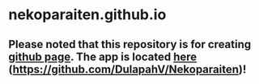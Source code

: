 # nekoparaiten.github.io

## Please noted that this repository is for creating [github page](nekoparaiten.github.io). The app is located [here](https://github.com/DulapahV/Nekoparaiten) (https://github.com/DulapahV/Nekoparaiten)!
